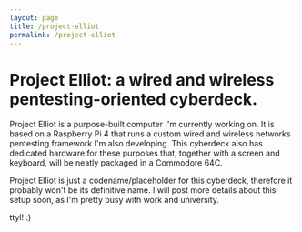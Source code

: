 ```yaml
---
layout: page
title: /project-elliot
permalink: /project-elliot
---
```


# Project Elliot: a wired and wireless pentesting-oriented cyberdeck.

Project Elliot is a purpose-built computer I'm currently working on. It is based on a Raspberry Pi 4 that runs a custom wired and wireless networks pentesting framework I'm also developing. This cyberdeck also has dedicated hardware for these purposes that, together with a screen and keyboard, will be neatly packaged in a Commodore 64C.

Project Elliot is just a codename/placeholder for this cyberdeck, therefore it probably won't be its definitive name. I will post more details about this setup soon, as I'm pretty busy with work and university.

ttyl! :)